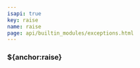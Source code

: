 ```yaml
---
isapi: true
key: raise
name: raise
page: api/builtin_modules/exceptions.html
---
```


### ${anchor:raise}
